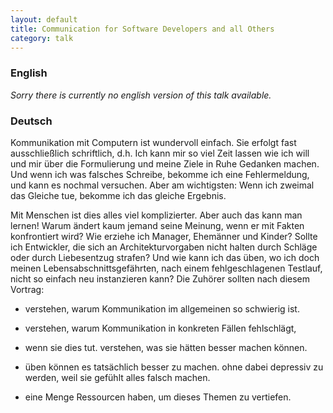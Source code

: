 ```yaml
---
layout: default
title: Communication for Software Developers and all Others
category: talk
---
```

### English

*Sorry there is currently no english version of this talk available.*

### Deutsch

Kommunikation mit Computern ist wundervoll einfach. Sie erfolgt fast ausschließlich schriftlich, d.h. Ich kann mir so viel Zeit lassen wie ich will und mir über die Formulierung und meine Ziele in Ruhe Gedanken machen. Und wenn ich was falsches Schreibe, bekomme ich eine Fehlermeldung, und kann es nochmal versuchen. Aber am wichtigsten: Wenn ich zweimal das Gleiche tue, bekomme ich das gleiche Ergebnis. 

Mit Menschen ist dies alles viel komplizierter. Aber auch das kann man lernen! Warum ändert kaum jemand seine Meinung, wenn er mit Fakten konfrontiert wird? Wie erziehe ich Manager, Ehemänner und Kinder? Sollte ich Entwickler, die sich an Architekturvorgaben nicht halten durch Schläge oder durch Liebesentzug strafen? Und wie kann ich das üben, wo ich doch meinen Lebensabschnittsgefährten, nach einem fehlgeschlagenen Testlauf, nicht so einfach neu instanzieren kann? Die Zuhörer sollten nach diesem Vortrag: 

* verstehen, warum Kommunikation im allgemeinen so schwierig ist.
 
* verstehen, warum Kommunikation in konkreten Fällen fehlschlägt, 

* wenn sie dies tut. verstehen, was sie hätten besser machen können.
 
* üben können es tatsächlich besser zu machen. ohne dabei depressiv zu werden, weil sie gefühlt alles falsch machen. 

* eine Menge Ressourcen haben, um dieses Themen zu vertiefen.





